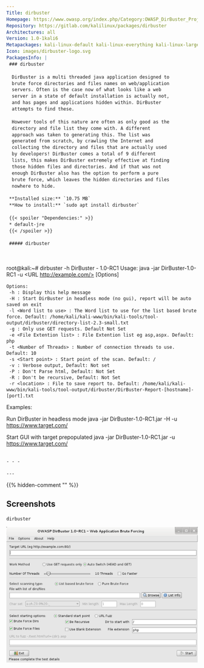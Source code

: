 ```yaml
---
Title: dirbuster
Homepage: https://www.owasp.org/index.php/Category:OWASP_DirBuster_Project
Repository: https://gitlab.com/kalilinux/packages/dirbuster
Architectures: all
Version: 1.0-1kali6
Metapackages: kali-linux-default kali-linux-everything kali-linux-large kali-tools-web 
Icon: images/dirbuster-logo.svg
PackagesInfo: |
 ### dirbuster
 
  DirBuster is a multi threaded java application designed to
  brute force directories and files names on web/application
  servers. Often is the case now of what looks like a web
  server in a state of default installation is actually not,
  and has pages and applications hidden within. DirBuster
  attempts to find these.
   
  However tools of this nature are often as only good as the
  directory and file list they come with. A different
  approach was taken to generating this. The list was
  generated from scratch, by crawling the Internet and
  collecting the directory and files that are actually used
  by developers! DirBuster comes a total of 9 different
  lists, this makes DirBuster extremely effective at finding
  those hidden files and directories. And if that was not
  enough DirBuster also has the option to perform a pure
  brute force, which leaves the hidden directories and files
  nowhere to hide.
 
 **Installed size:** `10.75 MB`  
 **How to install:** `sudo apt install dirbuster`  
 
 {{< spoiler "Dependencies:" >}}
 * default-jre
 {{< /spoiler >}}
 
 ##### dirbuster
 
 
 ```
 root@kali:~# dirbuster -h
 DirBuster - 1.0-RC1
 Usage: java -jar DirBuster-1.0-RC1 -u <URL http://example.com/> [Options]
 
 	Options:
 	 -h : Display this help message
 	 -H : Start DirBuster in headless mode (no gui), report will be auto saved on exit
 	 -l <Word list to use> : The Word list to use for the list based brute force. Default: /home/kali/kali-www/bin/kali-tools/tool-output/dirbuster/directory-list-2.3-small.txt
 	 -g : Only use GET requests. Default Not Set
 	 -e <File Extention list> : File Extention list eg asp,aspx. Default: php
 	 -t <Number of Threads> : Number of connection threads to use. Default: 10
 	 -s <Start point> : Start point of the scan. Default: /
 	 -v : Verbose output, Default: Not set
 	 -P : Don't Parse html, Default: Not Set
 	 -R : Don't be recursive, Default: Not Set
 	 -r <location> : File to save report to. Default: /home/kali/kali-www/bin/kali-tools/tool-output/dirbuster/DirBuster-Report-[hostname]-[port].txt
 
 Examples:
 
 Run DirBuster in headless mode
 java -jar DirBuster-1.0-RC1.jar -H -u https://www.target.com/
 
 Start GUI with target prepopulated
 java -jar DirBuster-1.0-RC1.jar -u https://www.target.com/
 ```
 
 - - -
 
---
```

{{% hidden-comment "<!--Do not edit anything above this line-->" %}}

## Screenshots

```
dirbuster
```

![dirbuster](images/dirbuster.png)
